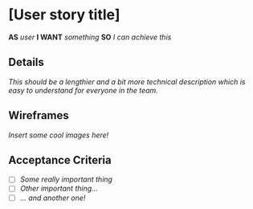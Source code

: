 # [User story title]
**AS** *user*
**I WANT** *something*
**SO** *I can achieve this*

## Details
*This should be a lengthier and a bit more technical description which is easy to understand for everyone in the team.*

## Wireframes
*Insert some cool images here!*

## Acceptance Criteria

 - [ ] *Some really important thing*
 - [ ] *Other important thing...*
 - [ ] *... and another one!*
